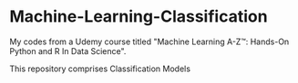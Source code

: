 # Machine-Learning-Classification
My codes from a Udemy course titled "Machine Learning A-Z™: Hands-On Python and R In Data Science".

This repository comprises Classification Models
